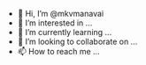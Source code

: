 - 👋 Hi, I’m @mkvmanavai
- 👀 I’m interested in ...
- 🌱 I’m currently learning ...
- 💞️ I’m looking to collaborate on ...
- 📫 How to reach me ...

<!---
tamilhdmovie/tamilhdmovie is a ✨ special ✨ repository because its `README.md` (this file) appears on your GitHub profile.
You can click the Preview link to take a look at your changes.
--->
